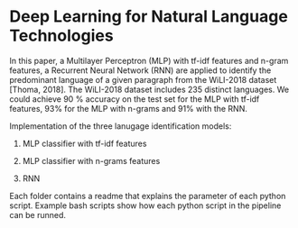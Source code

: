 # Deep Learning for Natural Language Technologies

In this paper, a Multilayer Perceptron (MLP) with tf-idf features and n-gram features, a Recurrent Neural Network (RNN) are applied to identify the predominant language of a given paragraph from the WiLI-2018 dataset [Thoma, 2018]. The WiLI-2018 dataset includes 235 distinct languages. We could achieve 90 % accuracy on the test set for the MLP with tf-idf features, 93% for the MLP with n-grams and 91% with the RNN.


Implementation of the three lanugage identification models:

1. MLP classifier with tf-idf features
 
2. MLP classifier with n-grams features

2. RNN

Each folder contains a readme that explains the parameter of each python script. Example bash scripts show how each python script in the pipeline can be runned.
